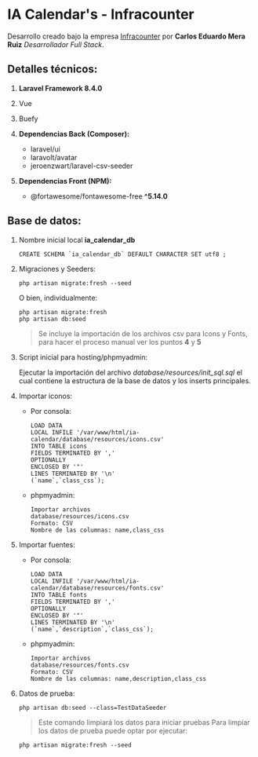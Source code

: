 # IA Calendar's - Infracounter

Desarrollo creado bajo la empresa [Infracounter](https://infracounter.com) por **Carlos Eduardo Mera Ruiz** *Desarrollador Full Stack*.

## Detalles técnicos:
1. **Laravel Framework 8.4.0**
2. Vue
3. Buefy
4. **Dependencias Back (Composer):**
    - laravel/ui
    - laravolt/avatar
    - jeroenzwart/laravel-csv-seeder

5. **Dependencias Front (NPM):**
    - @fortawesome/fontawesome-free **^5.14.0**

## Base de datos:
1. Nombre inicial local **ia_calendar_db**
    ```
    CREATE SCHEMA `ia_calendar_db` DEFAULT CHARACTER SET utf8 ;
    ```
2. Migraciones y Seeders:
    ```
    php artisan migrate:fresh --seed
    ```
    O bien, individualmente:
    ```
    php artisan migrate:fresh
    php artisan db:seed
    ```
    >Se incluye la importación de los archivos csv para Icons y Fonts, para hacer el proceso manual ver los puntos **4** y **5**
3. Script inicial para hosting/phpmyadmin:

    Ejecutar la importación del archivo *database/resources/init_sql.sql* el cual contiene la estructura de la base de datos y los inserts principales.
4. Importar iconos:
    - Por consola:
        ```
        LOAD DATA
        LOCAL INFILE '/var/www/html/ia-calendar/database/resources/icons.csv'
        INTO TABLE icons
        FIELDS TERMINATED BY ','
        OPTIONALLY
        ENCLOSED BY '"'
        LINES TERMINATED BY '\n'
        (`name`,`class_css`);
        ```
    - phpmyadmin:
        ```
        Importar archivos
        database/resources/icons.csv
        Formato: CSV
        Nombre de las columnas: name,class_css
        ```
5. Importar fuentes:
    - Por consola:
        ```
        LOAD DATA
        LOCAL INFILE '/var/www/html/ia-calendar/database/resources/fonts.csv'
        INTO TABLE fonts
        FIELDS TERMINATED BY ','
        OPTIONALLY
        ENCLOSED BY '"'
        LINES TERMINATED BY '\n'
        (`name`,`description`,`class_css`);
        ```
    - phpmyadmin:
        ```
        Importar archivos
        database/resources/fonts.csv
        Formato: CSV
        Nombre de las columnas: name,description,class_css
        ```
6. Datos de prueba:
    ```
    php artisan db:seed --class=TestDataSeeder
    ```
    >Este comando limpiará los datos para iniciar pruebas
    Para limpiar los datos de prueba puede optar por ejecutar:
    ```
    php artisan migrate:fresh --seed
    ```

